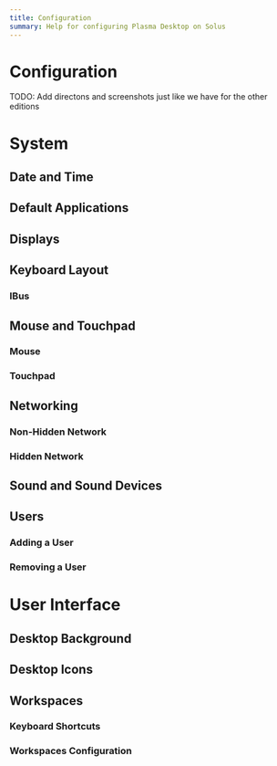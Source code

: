 ```yaml
---
title: Configuration
summary: Help for configuring Plasma Desktop on Solus
---
```


# Configuration

TODO: Add directons and screenshots just like we have for the other editions

# System

## Date and Time

## Default Applications

## Displays

## Keyboard Layout

### IBus

## Mouse and Touchpad

### Mouse

### Touchpad

## Networking

### Non-Hidden Network

### Hidden Network

## Sound and Sound Devices

## Users

### Adding a User

### Removing a User

# User Interface

## Desktop Background

## Desktop Icons

## Workspaces

### Keyboard Shortcuts

### Workspaces Configuration
